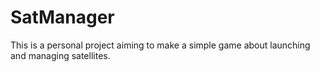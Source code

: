 # SatManager

This is a personal project aiming to make a simple game about launching and managing satellites.
